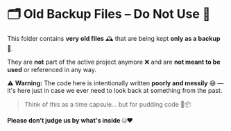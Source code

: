 # 🗂️ Old Backup Files – Do Not Use 🚫
 
This folder contains **very old files** 🕰️ that are being kept **only as a backup** 💾.  

They are **not** part of the active project anymore ❌ and are **not meant to be used** or referenced in any way.  

⚠️ **Warning:** The code here is intentionally written **poorly and messily** 😅 — it's here just in case we ever need to look back at something from the past.  

> Think of this as a time capsule... but for pudding code 🍮📦

**Please don’t judge us by what's inside** 🤐❤️
